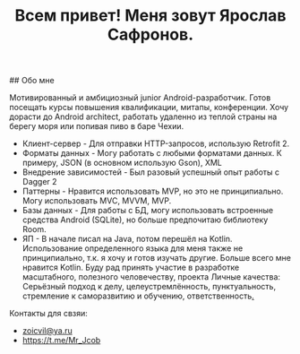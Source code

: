 <head>
  <noscript><img src="https://vk.com/rtrg?p=VK-RTRG-1099310-9LUga" style="position:fixed; left:-999px;" alt=""/></noscript>
  </head>
<header>
    <h1>Всем привет! Меня зовут Ярослав Сафронов. </h1>
 </header>
## Обо мне

Мотивированный и амбициозный junior Android-разработчик.
Готов посещать курсы повышения квалификации, митапы, конференции.
Хочу дорасти до Android architect, работать удаленно из теплой страны на берегу моря или попивая пиво в баре Чехии.

- Клиент-сервер -
Для отправки HTTP-запросов, использую Retrofit 2.
- Форматы данных -
Могу работать с любыми форматами данных. К примеру, JSON (в основном использую Gson), XML
- Внедрение зависимостей -
Был разовый успешный опыт работы с Dagger 2
- Паттерны -
Нравится использовать MVP, но это не принципиально. Могу использовать MVC, MVVM, MVP.
- Базы данных -
Для работы с БД, могу использовать встроенные средства Android (SQLite), но больше
предпочитаю библиотеку Room.
- ЯП -
В начале писал на Java, потом перешёл на Kotlin. Использование определенного языка для меня
также не принципиально, т.к. я хочу и готов изучать другие. Больше всего мне нравится Kotlin.
Буду рад принять участие в разработке масштабного, полезного человечеству, проекта
Личные качества: Серьёзный подход к делу, целеустремлённость,
пунктуальность, стремление к саморазвитию и обучению,
ответственность[.](https://mc.yandex.ru/pixel/8461891387503329752?rnd=%aw_random%)

Контакты для свзяи:
- zoicvil@ya.ru
- https://t.me/Mr_Jcob
